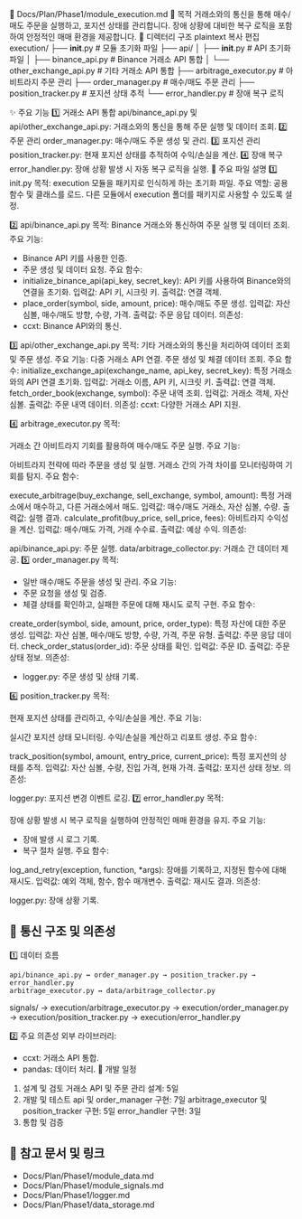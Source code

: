 📁 Docs/Plan/Phase1/module_execution.md
📌 목적
거래소와의 통신을 통해 매수/매도 주문을 실행하고, 포지션 상태를 관리합니다.
장애 상황에 대비한 복구 로직을 포함하여 안정적인 매매 환경을 제공합니다.
📁 디렉터리 구조
plaintext
복사
편집
execution/
├── __init__.py            # 모듈 초기화 파일
├── api/
│   ├── __init__.py        # API 초기화 파일
│   ├── binance_api.py     # Binance 거래소 API 통합
│   └── other_exchange_api.py  # 기타 거래소 API 통합
├── arbitrage_executor.py  # 아비트라지 주문 관리
├── order_manager.py       # 매수/매도 주문 관리
├── position_tracker.py    # 포지션 상태 추적
└── error_handler.py       # 장애 복구 로직

✨ 주요 기능
1️⃣ 거래소 API 통합
api/binance_api.py 및 api/other_exchange_api.py:
거래소와의 통신을 통해 주문 실행 및 데이터 조회.
2️⃣ 주문 관리
order_manager.py:
매수/매도 주문 생성 및 관리.
3️⃣ 포지션 관리
position_tracker.py:
현재 포지션 상태를 추적하여 수익/손실을 계산.
4️⃣ 장애 복구
error_handler.py:
장애 상황 발생 시 자동 복구 로직을 실행.
📄 주요 파일 설명
1️⃣ init.py
목적:
execution 모듈을 패키지로 인식하게 하는 초기화 파일.
주요 역할:
공용 함수 및 클래스를 로드.
다른 모듈에서 execution 폴더를 패키지로 사용할 수 있도록 설정.

2️⃣ api/binance_api.py
목적:
Binance 거래소와 통신하여 주문 실행 및 데이터 조회.
주요 기능:
- Binance API 키를 사용한 인증.
- 주문 생성 및 데이터 요청.
주요 함수:
- initialize_binance_api(api_key, secret_key):
API 키를 사용하여 Binance와의 연결을 초기화.
입력값: API 키, 시크릿 키.
출력값: 연결 객체.
- place_order(symbol, side, amount, price):
매수/매도 주문 생성.
입력값: 자산 심볼, 매수/매도 방향, 수량, 가격.
출력값: 주문 응답 데이터.
의존성:
- ccxt: Binance API와의 통신.

3️⃣ api/other_exchange_api.py
목적:
기타 거래소와의 통신을 처리하여 데이터 조회 및 주문 생성.
주요 기능:
다중 거래소 API 연결.
주문 생성 및 체결 데이터 조회.
주요 함수:
initialize_exchange_api(exchange_name, api_key, secret_key):
특정 거래소와의 API 연결 초기화.
입력값: 거래소 이름, API 키, 시크릿 키.
출력값: 연결 객체.
fetch_order_book(exchange, symbol):
주문 내역 조회.
입력값: 거래소 객체, 자산 심볼.
출력값: 주문 내역 데이터.
의존성:
ccxt: 다양한 거래소 API 지원.

4️⃣ arbitrage_executor.py
목적:

거래소 간 아비트라지 기회를 활용하여 매수/매도 주문 실행.
주요 기능:

아비트라지 전략에 따라 주문을 생성 및 실행.
거래소 간의 가격 차이를 모니터링하여 기회를 탐지.
주요 함수:

execute_arbitrage(buy_exchange, sell_exchange, symbol, amount):
특정 거래소에서 매수하고, 다른 거래소에서 매도.
입력값: 매수/매도 거래소, 자산 심볼, 수량.
출력값: 실행 결과.
calculate_profit(buy_price, sell_price, fees):
아비트라지 수익성을 계산.
입력값: 매수/매도 가격, 거래 수수료.
출력값: 예상 수익.
의존성:

api/binance_api.py: 주문 실행.
data/arbitrage_collector.py: 거래소 간 데이터 제공.
5️⃣ order_manager.py
목적:
- 일반 매수/매도 주문을 생성 및 관리.
주요 기능:
- 주문 요청을 생성 및 검증.
- 체결 상태를 확인하고, 실패한 주문에 대해 재시도 로직 구현.
주요 함수:

create_order(symbol, side, amount, price, order_type):
특정 자산에 대한 주문 생성.
입력값: 자산 심볼, 매수/매도 방향, 수량, 가격, 주문 유형.
출력값: 주문 응답 데이터.
check_order_status(order_id):
주문 상태를 확인.
입력값: 주문 ID.
출력값: 주문 상태 정보.
의존성:
- logger.py: 주문 생성 및 상태 기록.

6️⃣ position_tracker.py
목적:

현재 포지션 상태를 관리하고, 수익/손실을 계산.
주요 기능:

실시간 포지션 상태 모니터링.
수익/손실을 계산하고 리포트 생성.
주요 함수:

track_position(symbol, amount, entry_price, current_price):
특정 포지션의 상태를 추적.
입력값: 자산 심볼, 수량, 진입 가격, 현재 가격.
출력값: 포지션 상태 정보.
의존성:

logger.py: 포지션 변경 이벤트 로깅.
7️⃣ error_handler.py
목적:

장애 상황 발생 시 복구 로직을 실행하여 안정적인 매매 환경을 유지.
주요 기능:

- 장애 발생 시 로그 기록.
- 복구 절차 실행.
주요 함수:

log_and_retry(exception, function, *args):
장애를 기록하고, 지정된 함수에 대해 재시도.
입력값: 예외 객체, 함수, 함수 매개변수.
출력값: 재시도 결과.
의존성:

logger.py: 장애 상황 기록.

## 🔗 통신 구조 및 의존성
1️⃣ 데이터 흐름
```
api/binance_api.py ↔ order_manager.py → position_tracker.py → error_handler.py
arbitrage_executor.py ↔ data/arbitrage_collector.py
```
signals/ → execution/arbitrage_executor.py → execution/order_manager.py → execution/position_tracker.py → execution/error_handler.py

2️⃣ 주요 의존성
외부 라이브러리:
- ccxt: 거래소 API 통합.
- pandas: 데이터 처리.
📅 개발 일정
1. 설계 및 검토
거래소 API 및 주문 관리 설계: 5일
2. 개발 및 테스트
api 및 order_manager 구현: 7일
arbitrage_executor 및 position_tracker 구현: 5일
error_handler 구현: 3일
3. 통합 및 검증

## 📘 참고 문서 및 링크
- Docs/Plan/Phase1/module_data.md
- Docs/Plan/Phase1/module_signals.md
- Docs/Plan/Phase1/logger.md
- Docs/Plan/Phase1/data_storage.md

